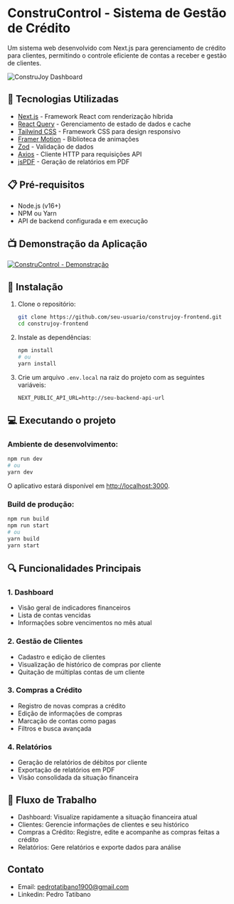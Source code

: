 # ConstruControl - Sistema de Gestão de Crédito

Um sistema web desenvolvido com Next.js para gerenciamento de crédito para clientes, permitindo o controle eficiente de contas a receber e gestão de clientes.

![ConstruJoy Dashboard](https://via.placeholder.com/800x400?text=ConstruJoy+Dashboard)

## 🚀 Tecnologias Utilizadas

- [Next.js](https://nextjs.org/) - Framework React com renderização híbrida
- [React Query](https://react-query.tanstack.com/) - Gerenciamento de estado de dados e cache
- [Tailwind CSS](https://tailwindcss.com/) - Framework CSS para design responsivo
- [Framer Motion](https://www.framer.com/motion/) - Biblioteca de animações
- [Zod](https://github.com/colinhacks/zod) - Validação de dados
- [Axios](https://axios-http.com/) - Cliente HTTP para requisições API
- [jsPDF](https://parall.ax/products/jspdf) - Geração de relatórios em PDF

## 📋 Pré-requisitos

- Node.js (v16+)
- NPM ou Yarn
- API de backend configurada e em execução

## 📺 Demonstração da Aplicação

[![ConstruControl - Demonstração](https://img.youtube.com/vi/lAqAmuZaTus/0.jpg)](https://www.youtube.com/watch?v=lAqAmuZaTus)

## 🔧 Instalação

1. Clone o repositório:
   ```bash
   git clone https://github.com/seu-usuario/construjoy-frontend.git
   cd construjoy-frontend
   ```

2. Instale as dependências:
   ```bash
   npm install
   # ou
   yarn install
   ```

3. Crie um arquivo `.env.local` na raiz do projeto com as seguintes variáveis:
   ```
   NEXT_PUBLIC_API_URL=http://seu-backend-api-url
   ```

## 💻 Executando o projeto

### Ambiente de desenvolvimento:
```bash
npm run dev
# ou
yarn dev
```

O aplicativo estará disponível em [http://localhost:3000](http://localhost:3000).

### Build de produção:
```bash
npm run build
npm run start
# ou
yarn build
yarn start
```

## 🔍 Funcionalidades Principais

### 1. Dashboard
- Visão geral de indicadores financeiros
- Lista de contas vencidas
- Informações sobre vencimentos no mês atual

### 2. Gestão de Clientes
- Cadastro e edição de clientes
- Visualização de histórico de compras por cliente
- Quitação de múltiplas contas de um cliente

### 3. Compras a Crédito
- Registro de novas compras a crédito
- Edição de informações de compras
- Marcação de contas como pagas
- Filtros e busca avançada

### 4. Relatórios
- Geração de relatórios de débitos por cliente
- Exportação de relatórios em PDF
- Visão consolidada da situação financeira

## 📄 Fluxo de Trabalho
- Dashboard: Visualize rapidamente a situação financeira atual
- Clientes: Gerencie informações de clientes e seu histórico
- Compras a Crédito: Registre, edite e acompanhe as compras feitas a crédito
- Relatórios: Gere relatórios e exporte dados para análise

## Contato
- Email: pedrotatibano1900@gmail.com
- Linkedin: Pedro Tatibano

